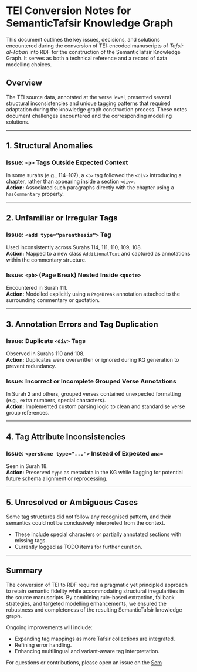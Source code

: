 # TEI Conversion Notes for SemanticTafsir Knowledge Graph

This document outlines the key issues, decisions, and solutions encountered during the conversion of TEI-encoded manuscripts of *Tafsir al-Tabari* into RDF for the construction of the SemanticTafsir Knowledge Graph. It serves as both a technical reference and a record of data modelling choices.

## Overview

The TEI source data, annotated at the verse level, presented several structural inconsistencies and unique tagging patterns that required adaptation during the knowledge graph construction process. These notes document challenges encountered and the corresponding modelling solutions.

---

## 1. Structural Anomalies

### Issue: `<p>` Tags Outside Expected Context
In some surahs (e.g., 114–107), a `<p>` tag followed the `<div>` introducing a chapter, rather than appearing inside a section `<div>`.  
**Action:** Associated such paragraphs directly with the chapter using a `hasCommentary` property.

---

## 2. Unfamiliar or Irregular Tags

### Issue: `<add type="parenthesis">` Tag
Used inconsistently across Surahs 114, 111, 110, 109, 108.  
**Action:** Mapped to a new class `AdditionalText` and captured as annotations within the commentary structure.

### Issue: `<pb>` (Page Break) Nested Inside `<quote>`
Encountered in Surah 111.  
**Action:** Modelled explicitly using a `PageBreak` annotation attached to the surrounding commentary or quotation.

---

## 3. Annotation Errors and Tag Duplication

### Issue: Duplicate `<div>` Tags
Observed in Surahs 110 and 108.  
**Action:** Duplicates were overwritten or ignored during KG generation to prevent redundancy.

### Issue: Incorrect or Incomplete Grouped Verse Annotations
In Surah 2 and others, grouped verses contained unexpected formatting (e.g., extra numbers, special characters).  
**Action:** Implemented custom parsing logic to clean and standardise verse group references.

---

## 4. Tag Attribute Inconsistencies

### Issue: `<persName type="...">` Instead of Expected `ana=`
Seen in Surah 18.  
**Action:** Preserved `type` as metadata in the KG while flagging for potential future schema alignment or reprocessing.

---

## 5. Unresolved or Ambiguous Cases

Some tag structures did not follow any recognised pattern, and their semantics could not be conclusively interpreted from the context.

- These include special characters or partially annotated sections with missing tags.
- Currently logged as TODO items for further curation.

---

## Summary

The conversion of TEI to RDF required a pragmatic yet principled approach to retain semantic fidelity while accommodating structural irregularities in the source manuscripts. By combining rule-based extraction, fallback strategies, and targeted modelling enhancements, we ensured the robustness and completeness of the resulting SemanticTafsir knowledge graph.

Ongoing improvements will include:
- Expanding tag mappings as more Tafsir collections are integrated.
- Refining error handling.
- Enhancing multilingual and variant-aware tag interpretation.

For questions or contributions, please open an issue on the [Sem]()

